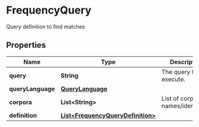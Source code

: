 

# FrequencyQuery

Query definition to find matches
## Properties

Name | Type | Description | Notes
------------ | ------------- | ------------- | -------------
**query** | **String** | The query to execute. |  [optional]
**queryLanguage** | [**QueryLanguage**](QueryLanguage.md) |  |  [optional]
**corpora** | **List&lt;String&gt;** | List of corpus names/identifiers. |  [optional]
**definition** | [**List&lt;FrequencyQueryDefinition&gt;**](FrequencyQueryDefinition.md) |  |  [optional]



